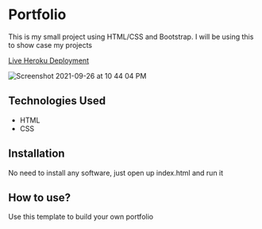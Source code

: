 # Portfolio

This is my small project using HTML/CSS and Bootstrap. I will be using this to show case my projects

[Live Heroku Deployment](https://portflio-jithinpeter.herokuapp.com/)

![Screenshot 2021-09-26 at 10 44 04 PM](https://user-images.githubusercontent.com/90886888/134817508-812f1724-009a-4421-83b0-b407c790feb3.png)

## Technologies Used

* HTML
* CSS

## Installation

No need to install any software, just open up index.html and run it

## How to use?
Use this template to build your own portfolio
